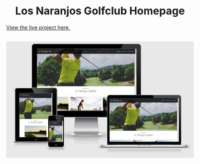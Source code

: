 <h1 align="center">Los Naranjos Golfclub Homepage</h1>

[View the live project here.](https://erikhgm.github.io/Golfclub-homepage/index.html)


<h2 align="center"><img src="assets/images/screenmockups.png"></h2>

